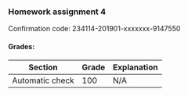 ### Homework assignment 4

Confirmation code: 	234114-201901-xxxxxxx-9147550

#### Grades:

| Section         | Grade | Explanation       |
| --------------- | ----- | ----------------- |
| Automatic check | 100   | N/A               |